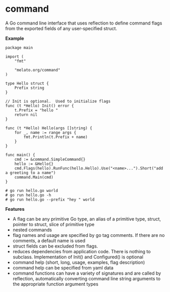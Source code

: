 # command

A Go command line interface that uses reflection to define command flags from the exported fields of any user-specified struct.

**Example**

```
package main

import (
	"fmt"

	"melato.org/command"
)

type Hello struct {
	Prefix string
}

// Init is optional.  Used to initialize flags
func (t *Hello) Init() error {
	t.Prefix = "hello "
	return nil
}

func (t *Hello) Hello(args []string) {
	for _, name := range args {
		fmt.Println(t.Prefix + name)
	}
}

func main() {
	cmd := &command.SimpleCommand{}
	hello := &Hello{}
	cmd.Flags(hello).RunFunc(hello.Hello).Use("<name>...").Short("add a greeting to a name")
	command.Main(cmd)
}

# go run hello.go world 
# go run hello.go -h
# go run hello.go --prefix "hey " world 
```
**Features**
- A flag can be any primitive Go type, an alias of a primitive type, struct, pointer to struct, slice of primitive type
- nested commands
- flag names and usage are specified by go tag comments.  If there are no comments, a default name is used
- struct fields can be excluded from flags.
- reduces dependencies from application code.  There is nothing to subclass.  Implementation of Init() and Configured() is optional
- command help (short, long, usage, examples, flag description)
- command help can be specified from yaml data
- command functions can have a variety of signatures and are called by reflection,
automatically converting command line string arguments to the appropriate function argument types
